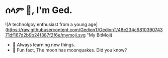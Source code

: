 # ሰላም 🐶, I'm Ged.

![A technolgoy enthusiast from a young age](https://raw.githubusercontent.com/GedionT/GedionT/48e234c981039074371df167d2b9b24f387f2f6e/mymoji.svg "My BitMoji)

- 🌱 Always learning new things. 
- 👻 Fun fact, The moon has moonquakes. Did you know?


